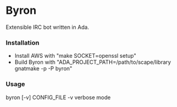 Byron
=====

Extensible IRC bot written in Ada.

### Installation

* Install AWS with "make SOCKET=openssl setup"
* Build Byron with "ADA_PROJECT_PATH=/path/to/scape/library gnatmake -p -P byron"

### Usage
byron [-v] CONFIG_FILE
-v     verbose mode
